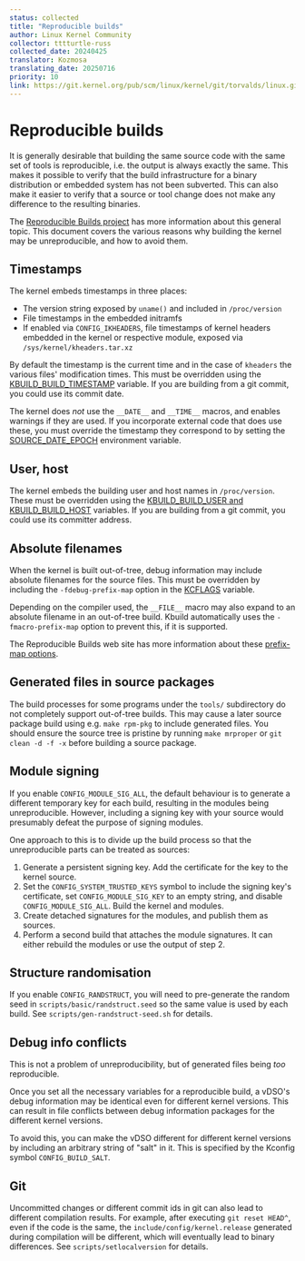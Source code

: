 ```yaml
---
status: collected
title: "Reproducible builds"
author: Linux Kernel Community
collector: tttturtle-russ
collected_date: 20240425
translator: Kozmosa
translating_date: 20250716
priority: 10
link: https://git.kernel.org/pub/scm/linux/kernel/git/torvalds/linux.git/tree/Documentation/kbuild/reproducible-builds.rst
---
```


# Reproducible builds

It is generally desirable that building the same source code with the
same set of tools is reproducible, i.e. the output is always exactly the
same. This makes it possible to verify that the build infrastructure for
a binary distribution or embedded system has not been subverted. This
can also make it easier to verify that a source or tool change does not
make any difference to the resulting binaries.

The [Reproducible Builds project](https://reproducible-builds.org/) has
more information about this general topic. This document covers the
various reasons why building the kernel may be unreproducible, and how
to avoid them.

## Timestamps

The kernel embeds timestamps in three places:

-   The version string exposed by `uname()` and included in
    `/proc/version`
-   File timestamps in the embedded initramfs
-   If enabled via `CONFIG_IKHEADERS`, file timestamps of kernel headers
    embedded in the kernel or respective module, exposed via
    `/sys/kernel/kheaders.tar.xz`

By default the timestamp is the current time and in the case of
`kheaders` the various files\' modification times. This must be
overridden using the
[KBUILD_BUILD_TIMESTAMP](kbuild.html#kbuild-build-timestamp) variable.
If you are building from a git commit, you could use its commit date.

The kernel does *not* use the `__DATE__` and `__TIME__` macros, and
enables warnings if they are used. If you incorporate external code that
does use these, you must override the timestamp they correspond to by
setting the
[SOURCE_DATE_EPOCH](https://reproducible-builds.org/docs/source-date-epoch/)
environment variable.

## User, host

The kernel embeds the building user and host names in `/proc/version`.
These must be overridden using the [KBUILD_BUILD_USER and
KBUILD_BUILD_HOST](kbuild.html#kbuild-build-user-kbuild-build-host)
variables. If you are building from a git commit, you could use its
committer address.

## Absolute filenames

When the kernel is built out-of-tree, debug information may include
absolute filenames for the source files. This must be overridden by
including the `-fdebug-prefix-map` option in the
[KCFLAGS](kbuild.html#kcflags) variable.

Depending on the compiler used, the `__FILE__` macro may also expand to
an absolute filename in an out-of-tree build. Kbuild automatically uses
the `-fmacro-prefix-map` option to prevent this, if it is supported.

The Reproducible Builds web site has more information about these
[prefix-map options](https://reproducible-builds.org/docs/build-path/).

## Generated files in source packages

The build processes for some programs under the `tools/` subdirectory do
not completely support out-of-tree builds. This may cause a later source
package build using e.g. `make rpm-pkg` to include generated files. You
should ensure the source tree is pristine by running `make mrproper` or
`git clean -d -f -x` before building a source package.

## Module signing

If you enable `CONFIG_MODULE_SIG_ALL`, the default behaviour is to
generate a different temporary key for each build, resulting in the
modules being unreproducible. However, including a signing key with your
source would presumably defeat the purpose of signing modules.

One approach to this is to divide up the build process so that the
unreproducible parts can be treated as sources:

1.  Generate a persistent signing key. Add the certificate for the key
    to the kernel source.
2.  Set the `CONFIG_SYSTEM_TRUSTED_KEYS` symbol to include the signing
    key\'s certificate, set `CONFIG_MODULE_SIG_KEY` to an empty string,
    and disable `CONFIG_MODULE_SIG_ALL`. Build the kernel and modules.
3.  Create detached signatures for the modules, and publish them as
    sources.
4.  Perform a second build that attaches the module signatures. It can
    either rebuild the modules or use the output of step 2.

## Structure randomisation

If you enable `CONFIG_RANDSTRUCT`, you will need to pre-generate the
random seed in `scripts/basic/randstruct.seed` so the same value is used
by each build. See `scripts/gen-randstruct-seed.sh` for details.

## Debug info conflicts

This is not a problem of unreproducibility, but of generated files being
*too* reproducible.

Once you set all the necessary variables for a reproducible build, a
vDSO\'s debug information may be identical even for different kernel
versions. This can result in file conflicts between debug information
packages for the different kernel versions.

To avoid this, you can make the vDSO different for different kernel
versions by including an arbitrary string of \"salt\" in it. This is
specified by the Kconfig symbol `CONFIG_BUILD_SALT`.

## Git

Uncommitted changes or different commit ids in git can also lead to
different compilation results. For example, after executing
`git reset HEAD^`, even if the code is the same, the
`include/config/kernel.release` generated during compilation will be
different, which will eventually lead to binary differences. See
`scripts/setlocalversion` for details.
